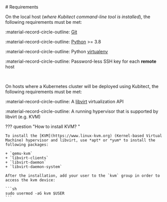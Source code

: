 <div markdown="1" class="text-center">
# Requirements
</div>

<div markdown="1" class="text-justify">

On the local host (*where Kubitect command-line tool is installed*), the following requirements must be met:

:material-record-circle-outline: [Git](https://git-scm.com/)

:material-record-circle-outline: [Python](https://www.python.org/) >= 3.8

:material-record-circle-outline: Python [virtualenv](https://virtualenv.pypa.io/en/latest/index.html)

:material-record-circle-outline: Password-less SSH key for each **remote** host

<br/>

On hosts where a Kubernetes cluster will be deployed using Kubitect, the following requirements must be met:

:material-record-circle-outline: A [libvirt](https://libvirt.org/) virtualization API

:material-record-circle-outline: A running hypervisor that is supported by libvirt (e.g. KVM)

??? question "How to install KVM? <i class="click-tip"></i>"

    To install the [KVM](https://www.linux-kvm.org) (Kernel-based Virtual Machine) hypervisor and libvirt, use *apt* or *yum* to install the following packages:

    + `qemu-kvm`
    + `libvirt-clients`
    + `libvirt-daemon`
    + `libvirt-daemon-system`

    After the installation, add your user to the `kvm` group in order to access the kvm device:

    ```sh
    sudo usermod -aG kvm $USER
    ```

</div>
